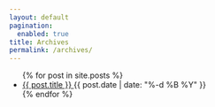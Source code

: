 ```yaml
---
layout: default
pagination:
  enabled: true
title: Archives
permalink: /archives/
---
```

<ul class="posts">
  {% for post in site.posts %}
    <li>
      <a href="{% if post.external %}{{ post.external }}{% else %}{{ post.url }}{% endif %}">
        <span class="title">{{ post.title }}</span>
      </a> <span class="date">{{ post.date | date: "%-d %B %Y" }}</span>
    </li>
  {% endfor %}
</ul>
